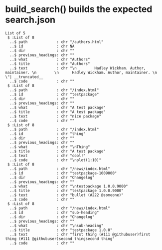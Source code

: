 # build_search() builds the expected search.json

    List of 5
     $ :List of 8
      ..$ path             : chr "/authors.html"
      ..$ id               : chr NA
      ..$ dir              : chr ""
      ..$ previous_headings: chr ""
      ..$ what             : chr "Authors"
      ..$ title            : chr "Authors"
      ..$ text             : chr "\n        Hadley Wickham. Author, maintainer. \n        \n      Hadley Wickham. Author, maintainer. \n        \"| __truncated__
      ..$ code             : chr ""
     $ :List of 8
      ..$ path             : chr "/index.html"
      ..$ id               : chr "testpackage"
      ..$ dir              : chr ""
      ..$ previous_headings: chr ""
      ..$ what             : chr "A test package"
      ..$ title            : chr "A test package"
      ..$ text             : chr "nice package"
      ..$ code             : chr ""
     $ :List of 8
      ..$ path             : chr "/index.html"
      ..$ id               : chr "thing"
      ..$ dir              : chr ""
      ..$ previous_headings: chr ""
      ..$ what             : chr "\nThing"
      ..$ title            : chr "A test package"
      ..$ text             : chr "cool!"
      ..$ code             : chr "\nplot(1:10)"
     $ :List of 8
      ..$ path             : chr "/news/index.html"
      ..$ id               : chr "testpackage-1009000"
      ..$ dir              : chr "Changelog"
      ..$ previous_headings: chr ""
      ..$ what             : chr "\ntestpackage 1.0.0.9000"
      ..$ title            : chr "testpackage 1.0.0.9000"
      ..$ text             : chr "bullet (#222 @someone)"
      ..$ code             : chr ""
     $ :List of 8
      ..$ path             : chr "/news/index.html"
      ..$ id               : chr "sub-heading"
      ..$ dir              : chr "Changelog"
      ..$ previous_headings: chr ""
      ..$ what             : chr "\nsub-heading"
      ..$ title            : chr "testpackage 1.0.0"
      ..$ text             : chr "first thing (#111 @githubuser)first thing (#111 @githubuser)second thingsecond thing"
      ..$ code             : chr ""

